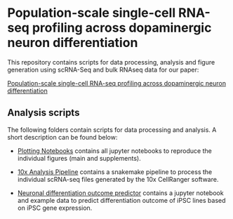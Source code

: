 # Population-scale single-cell RNA-seq profiling across dopaminergic neuron differentiation

This repository contains scripts for data processing, analysis and figure generation using scRNA-Seq and bulk RNAseq data for our paper:

[Population-scale single-cell RNA-seq profiling across dopaminergic neuron differentiation](https://www.nature.com/articles/s41588-021-00801-6)

## Analysis scripts

The following folders contain scripts for data processing and analysis.
A short description can be found below:

* [Plotting Notebooks](../master/plotting_notebooks/) contains all jupyter notebooks to reproduce the individual figures (main and supplements).

* [10x Analysis Pipeline](../master/10x_analysis_pipeline/) contains a snakemake pipeline to process the individual scRNA-seq files generated by the 10x CellRanger software.

* [Neuronal differentiation outcome predictor](../master/differentiation_prediction_model/) contains a jupyter notebook and example data to predict differentiation outcome of iPSC lines based on iPSC gene expression.




